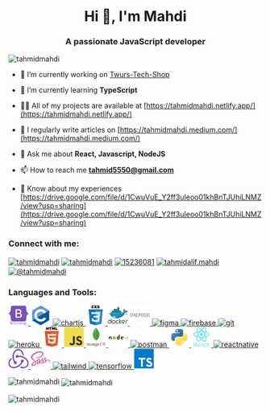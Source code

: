  <img align="right" width="500" src="https://cdn.dribbble.com/users/1162077/screenshots/4649464/media/76bd131b4aa3447eb9f9d0887972c066.gif" alt="" srcset=""> 
<!-- <img align="right" width="500px" src="https://cdn.dribbble.com/users/2571505/screenshots/14197653/media/324034b1707825a543f520a98d30fdf2.gif" alt="" srcset="">  -->
<h1 align="center">Hi 👋, I'm Mahdi</h1>
<h3 align="center">A passionate JavaScript developer</h3>

<p align="left"> <img src="https://komarev.com/ghpvc/?username=tahmidmahdi&label=Profile%20views&color=0e75b6&style=flat" alt="tahmidmahdi" /> </p>

- 🔭 I’m currently working on [Twurs-Tech-Shop](http://twurs-tech-shop.netlify.app/)
<!-- - 🔭 I’m currently working on a Real Life Project -->

- 🌱 I’m currently learning **TypeScript**

- 👨‍💻 All of my projects are available at [https://tahmidmahdi.netlify.app/](https://tahmidmahdi.netlify.app/)

- 📝 I regularly write articles on [https://tahmidmahdi.medium.com/](https://tahmidmahdi.medium.com/)

- 💬 Ask me about **React, Javascript, NodeJS**

- 📫 How to reach me **tahmid5550@gmail.com**

- 📄 Know about my experiences [https://drive.google.com/file/d/1CwuVuE_Y2ff3uIeoo01khBnTJUhiLNMZ/view?usp=sharing](https://drive.google.com/file/d/1CwuVuE_Y2ff3uIeoo01khBnTJUhiLNMZ/view?usp=sharing)

<h3 align="left">Connect with me:</h3>
<p align="left">
<a href="https://dev.to/tahmidmahdi" target="blank"><img align="center" src="https://cdn.jsdelivr.net/npm/simple-icons@3.0.1/icons/dev-dot-to.svg" alt="tahmidmahdi" height="30" width="40" /></a>
<a href="https://linkedin.com/in/tahmidmahdi" target="blank"><img align="center" src="https://raw.githubusercontent.com/rahuldkjain/github-profile-readme-generator/master/src/images/icons/Social/linked-in-alt.svg" alt="tahmidmahdi" height="30" width="40" /></a>
<a href="https://stackoverflow.com/users/15236081" target="blank"><img align="center" src="https://raw.githubusercontent.com/rahuldkjain/github-profile-readme-generator/master/src/images/icons/Social/stack-overflow.svg" alt="15236081" height="30" width="40" /></a>
<a href="https://fb.com/tahmidalif.mahdi" target="blank"><img align="center" src="https://raw.githubusercontent.com/rahuldkjain/github-profile-readme-generator/master/src/images/icons/Social/facebook.svg" alt="tahmidalif.mahdi" height="30" width="40" /></a>
<a href="https://medium.com/@tahmidmahdi" target="blank"><img align="center" src="https://raw.githubusercontent.com/rahuldkjain/github-profile-readme-generator/master/src/images/icons/Social/medium.svg" alt="@tahmidmahdi" height="30" width="40" /></a>
</p>

<h3 align="left">Languages and Tools:</h3>
<p align="left"> <a href="https://getbootstrap.com" target="_blank"> <img src="https://raw.githubusercontent.com/devicons/devicon/master/icons/bootstrap/bootstrap-plain-wordmark.svg" alt="bootstrap" width="40" height="40"/> </a> <a href="https://www.cprogramming.com/" target="_blank"> <img src="https://raw.githubusercontent.com/devicons/devicon/master/icons/c/c-original.svg" alt="c" width="40" height="40"/> </a> <a href="https://www.chartjs.org" target="_blank"> <img src="https://www.chartjs.org/media/logo-title.svg" alt="chartjs" width="40" height="40"/> </a> <a href="https://www.w3schools.com/css/" target="_blank"> <img src="https://raw.githubusercontent.com/devicons/devicon/master/icons/css3/css3-original-wordmark.svg" alt="css3" width="40" height="40"/> </a> <a href="https://www.docker.com/" target="_blank"> <img src="https://raw.githubusercontent.com/devicons/devicon/master/icons/docker/docker-original-wordmark.svg" alt="docker" width="40" height="40"/> </a> <a href="https://expressjs.com" target="_blank"> <img src="https://raw.githubusercontent.com/devicons/devicon/master/icons/express/express-original-wordmark.svg" alt="express" width="40" height="40"/> </a> <a href="https://www.figma.com/" target="_blank"> <img src="https://www.vectorlogo.zone/logos/figma/figma-icon.svg" alt="figma" width="40" height="40"/> </a> <a href="https://firebase.google.com/" target="_blank"> <img src="https://www.vectorlogo.zone/logos/firebase/firebase-icon.svg" alt="firebase" width="40" height="40"/> </a> <a href="https://git-scm.com/" target="_blank"> <img src="https://www.vectorlogo.zone/logos/git-scm/git-scm-icon.svg" alt="git" width="40" height="40"/> </a> <a href="https://heroku.com" target="_blank"> <img src="https://www.vectorlogo.zone/logos/heroku/heroku-icon.svg" alt="heroku" width="40" height="40"/> </a> <a href="https://www.w3.org/html/" target="_blank"> <img src="https://raw.githubusercontent.com/devicons/devicon/master/icons/html5/html5-original-wordmark.svg" alt="html5" width="40" height="40"/> </a> <a href="https://developer.mozilla.org/en-US/docs/Web/JavaScript" target="_blank"> <img src="https://raw.githubusercontent.com/devicons/devicon/master/icons/javascript/javascript-original.svg" alt="javascript" width="40" height="40"/> </a> <a href="https://www.mongodb.com/" target="_blank"> <img src="https://raw.githubusercontent.com/devicons/devicon/master/icons/mongodb/mongodb-original-wordmark.svg" alt="mongodb" width="40" height="40"/> </a> <a href="https://nodejs.org" target="_blank"> <img src="https://raw.githubusercontent.com/devicons/devicon/master/icons/nodejs/nodejs-original-wordmark.svg" alt="nodejs" width="40" height="40"/> </a> <a href="https://postman.com" target="_blank"> <img src="https://www.vectorlogo.zone/logos/getpostman/getpostman-icon.svg" alt="postman" width="40" height="40"/> </a> <a href="https://www.python.org" target="_blank"> <img src="https://raw.githubusercontent.com/devicons/devicon/master/icons/python/python-original.svg" alt="python" width="40" height="40"/> </a> <a href="https://reactjs.org/" target="_blank"> <img src="https://raw.githubusercontent.com/devicons/devicon/master/icons/react/react-original-wordmark.svg" alt="react" width="40" height="40"/> </a> <a href="https://reactnative.dev/" target="_blank"> <img src="https://reactnative.dev/img/header_logo.svg" alt="reactnative" width="40" height="40"/> </a> <a href="https://redux.js.org" target="_blank"> <img src="https://raw.githubusercontent.com/devicons/devicon/master/icons/redux/redux-original.svg" alt="redux" width="40" height="40"/> </a> <a href="https://sass-lang.com" target="_blank"> <img src="https://raw.githubusercontent.com/devicons/devicon/master/icons/sass/sass-original.svg" alt="sass" width="40" height="40"/> </a> <a href="https://tailwindcss.com/" target="_blank"> <img src="https://www.vectorlogo.zone/logos/tailwindcss/tailwindcss-icon.svg" alt="tailwind" width="40" height="40"/> </a> <a href="https://www.tensorflow.org" target="_blank"> <img src="https://www.vectorlogo.zone/logos/tensorflow/tensorflow-icon.svg" alt="tensorflow" width="40" height="40"/> </a> <a href="https://www.typescriptlang.org/" target="_blank"> <img src="https://raw.githubusercontent.com/devicons/devicon/master/icons/typescript/typescript-original.svg" alt="typescript" width="40" height="40"/> </a> </p>

<p><img align="left" src="https://github-readme-stats.vercel.app/api/top-langs?username=tahmidmahdi&show_icons=true&locale=en&layout=compact" alt="tahmidmahdi" /></p>

<p>&nbsp;<img align="center" src="https://github-readme-stats.vercel.app/api?username=tahmidmahdi&show_icons=true&locale=en" alt="tahmidmahdi" /></p>

<p><img align="center" src="https://github-readme-streak-stats.herokuapp.com/?user=tahmidmahdi&" alt="tahmidmahdi" /></p>

